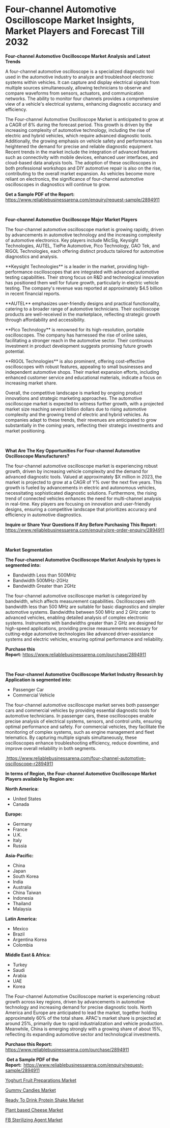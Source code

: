 <p><h1>Four-channel Automotive Oscilloscope Market Insights, Market Players and Forecast Till 2032</h1></p><p><strong>Four-channel Automotive Oscilloscope Market Analysis and Latest Trends</strong></p>
<p><p>A four-channel automotive oscilloscope is a specialized diagnostic tool used in the automotive industry to analyze and troubleshoot electronic systems within vehicles. It can capture and display electrical signals from multiple sources simultaneously, allowing technicians to observe and compare waveforms from sensors, actuators, and communication networks. The ability to monitor four channels provides a comprehensive view of a vehicle's electrical systems, enhancing diagnostic accuracy and efficiency.</p><p>The Four-channel Automotive Oscilloscope Market is anticipated to grow at a CAGR of 8% during the forecast period. This growth is driven by the increasing complexity of automotive technology, including the rise of electric and hybrid vehicles, which require advanced diagnostic tools. Additionally, the growing emphasis on vehicle safety and performance has heightened the demand for precise and reliable diagnostic equipment. Recent trends in the market include the integration of advanced features such as connectivity with mobile devices, enhanced user interfaces, and cloud-based data analysis tools. The adoption of these oscilloscopes in both professional workshops and DIY automotive repair is also on the rise, contributing to the overall market expansion. As vehicles become more reliant on electronics, the significance of four-channel automotive oscilloscopes in diagnostics will continue to grow.</p></p>
<p><strong>Get a Sample PDF of the Report:&nbsp;</strong> <a href="https://www.reliablebusinessarena.com/enquiry/request-sample/2894911?utm_campaign=3254&utm_medium=2&utm_source=Github&utm_content=ia&utm_term=15032025&utm_id=four-channel-automotive-oscilloscope">https://www.reliablebusinessarena.com/enquiry/request-sample/2894911</a></p>
<p>&nbsp;</p>
<p><strong>Four-channel Automotive Oscilloscope Major Market Players</strong></p>
<p><p>The four-channel automotive oscilloscope market is growing rapidly, driven by advancements in automotive technology and the increasing complexity of automotive electronics. Key players include MicSig, Keysight Technologies, AUTEL, TiePie Automotive, Pico Technology, GAO Tek, and RIGOL Technologies, each offering distinct products tailored for automotive diagnostics and analysis.</p><p>**Keysight Technologies** is a leader in the market, providing high-performance oscilloscopes that are integrated with advanced automotive testing capabilities. Their strong focus on R&D and technological innovation has positioned them well for future growth, particularly in electric vehicle testing. The company's revenue was reported at approximately $4.5 billion in recent financial reports.</p><p>**AUTEL** emphasizes user-friendly designs and practical functionality, catering to a broader range of automotive technicians. Their oscilloscope products are well-received in the marketplace, reflecting strategic growth through affordability and accessibility.</p><p>**Pico Technology** is renowned for its high-resolution, portable oscilloscopes. The company has harnessed the rise of online sales, facilitating a stronger reach in the automotive sector. Their continuous investment in product development suggests promising future growth potential.</p><p>**RIGOL Technologies** is also prominent, offering cost-effective oscilloscopes with robust features, appealing to small businesses and independent automotive shops. Their market expansion efforts, including enhanced customer service and educational materials, indicate a focus on increasing market share.</p><p>Overall, the competitive landscape is marked by ongoing product innovations and strategic marketing approaches. The automotive oscilloscope market is expected to witness further growth, with a projected market size reaching several billion dollars due to rising automotive complexity and the growing trend of electric and hybrid vehicles. As companies adapt to these trends, their revenues are anticipated to grow substantially in the coming years, reflecting their strategic investments and market positioning.</p></p>
<p>&nbsp;</p>
<p><strong>What Are The Key Opportunities For Four-channel Automotive Oscilloscope Manufacturers?</strong></p>
<p><p>The four-channel automotive oscilloscope market is experiencing robust growth, driven by increasing vehicle complexity and the demand for advanced diagnostic tools. Valued at approximately $X million in 2023, the market is projected to grow at a CAGR of Y% over the next five years. This growth is fueled by advancements in electric and autonomous vehicles, necessitating sophisticated diagnostic solutions. Furthermore, the rising trend of connected vehicles enhances the need for multi-channel analysis in real-time. Key players are focusing on innovation and user-friendly designs, ensuring a competitive landscape that prioritizes accuracy and efficiency in automotive diagnostics.</p></p>
<p><strong>Inquire or Share Your Questions If Any Before Purchasing This Report:</strong> <a href="https://www.reliablebusinessarena.com/enquiry/pre-order-enquiry/2894911?utm_campaign=3254&utm_medium=2&utm_source=Github&utm_content=ia&utm_term=15032025&utm_id=four-channel-automotive-oscilloscope">https://www.reliablebusinessarena.com/enquiry/pre-order-enquiry/2894911</a></p>
<p>&nbsp;</p>
<p><strong>Market Segmentation</strong></p>
<p><strong>The Four-channel Automotive Oscilloscope Market Analysis by types is segmented into:</strong></p>
<p><ul><li>Bandwidth Less than 500MHz</li><li>Bandwidth 500MHz-2GHz</li><li>Bandwidth Greater than 2GHz</li></ul></p>
<p><p>The four-channel automotive oscilloscope market is categorized by bandwidth, which affects measurement capabilities. Oscilloscopes with bandwidth less than 500 MHz are suitable for basic diagnostics and simpler automotive systems. Bandwidths between 500 MHz and 2 GHz cater to advanced vehicles, enabling detailed analysis of complex electronic systems. Instruments with bandwidths greater than 2 GHz are designed for high-speed applications, providing precise measurements necessary for cutting-edge automotive technologies like advanced driver-assistance systems and electric vehicles, ensuring optimal performance and reliability.</p></p>
<p><strong>Purchase this Report:&nbsp;</strong><a href="https://www.reliablebusinessarena.com/purchase/2894911?utm_campaign=3254&utm_medium=2&utm_source=Github&utm_content=ia&utm_term=15032025&utm_id=four-channel-automotive-oscilloscope">https://www.reliablebusinessarena.com/purchase/2894911</a></p>
<p>&nbsp;</p>
<p><strong>The Four-channel Automotive Oscilloscope Market Industry Research by Application is segmented into:</strong></p>
<p><ul><li>Passenger Car</li><li>Commercial Vehicle</li></ul></p>
<p><p>The four-channel automotive oscilloscope market serves both passenger cars and commercial vehicles by providing essential diagnostic tools for automotive technicians. In passenger cars, these oscilloscopes enable precise analysis of electrical systems, sensors, and control units, ensuring optimal performance and safety. For commercial vehicles, they facilitate the monitoring of complex systems, such as engine management and fleet telematics. By capturing multiple signals simultaneously, these oscilloscopes enhance troubleshooting efficiency, reduce downtime, and improve overall reliability in both segments.</p></p>
<p><a href="https://www.reliablebusinessarena.com/four-channel-automotive-oscilloscope-r2894911?utm_campaign=3254&utm_medium=2&utm_source=Github&utm_content=ia&utm_term=15032025&utm_id=four-channel-automotive-oscilloscope">&nbsp;https://www.reliablebusinessarena.com/four-channel-automotive-oscilloscope-r2894911</a></p>
<p><strong>In terms of Region, the Four-channel Automotive Oscilloscope Market Players available by Region are:</strong></p>
<p>
    <p> <strong> North America: </strong>
        <ul>
            <li>United States</li>
            <li>Canada</li>
        </ul>
        </p> 
    <p> <strong> Europe: </strong>
        <ul>
            <li>Germany</li>
            <li>France</li>
            <li>U.K.</li>
            <li>Italy</li>
            <li>Russia</li>
        </ul>
        </p> 
    <p> <strong> Asia-Pacific: </strong>
        <ul>
            <li>China</li>
            <li>Japan</li>
            <li>South Korea</li>
            <li>India</li>
            <li>Australia</li>
            <li>China Taiwan</li>
            <li>Indonesia</li>
            <li>Thailand</li>
            <li>Malaysia</li>
        </ul>
        </p> 
    <p> <strong> Latin America: </strong>
        <ul>
            <li>Mexico</li>
            <li>Brazil</li>
            <li>Argentina Korea</li>
            <li>Colombia</li>
        </ul>
        </p> 
    <p> <strong> Middle East & Africa: </strong>
        <ul>
            <li>Turkey</li>
            <li>Saudi</li>
            <li>Arabia</li>
            <li>UAE</li>
            <li>Korea</li>
        </ul>
    </p>
    </p>
<p><p>The Four-channel Automotive Oscilloscope market is experiencing robust growth across key regions, driven by advancements in automotive technology and increasing demand for precise diagnostic tools. North America and Europe are anticipated to lead the market, together holding approximately 60% of the total share. APAC's market share is projected at around 25%, primarily due to rapid industrialization and vehicle production. Meanwhile, China is emerging strongly with a growing share of about 15%, reflecting its expanding automotive sector and technological investments.</p></p>
<p><strong>Purchase this Report: </strong><a href="https://www.reliablebusinessarena.com/purchase/2894911?utm_campaign=3254&utm_medium=2&utm_source=Github&utm_content=ia&utm_term=15032025&utm_id=four-channel-automotive-oscilloscope">https://www.reliablebusinessarena.com/purchase/2894911</a></p>
<p>&nbsp;<strong>Get a Sample PDF of the Report:&nbsp;&nbsp;</strong><a href="https://www.reliablebusinessarena.com/enquiry/request-sample/2894911?utm_campaign=3254&utm_medium=2&utm_source=Github&utm_content=ia&utm_term=15032025&utm_id=four-channel-automotive-oscilloscope">https://www.reliablebusinessarena.com/enquiry/request-sample/2894911</a></p>
<p><strong></strong></p>
<p><p><a href="https://www.linkedin.com/pulse/analysis-yoghurt-fruit-preparations-market-fueled-growth-cagr-yy12c?utm_campaign=3254&utm_medium=2&utm_source=Github&utm_content=ia&utm_term=15032025&utm_id=four-channel-automotive-oscilloscope">Yoghurt Fruit Preparations Market</a></p><p><a href="https://www.linkedin.com/pulse/gummy-candies-market-size-share-analysis-2025-2032-segmentation-rcwke?utm_campaign=3254&utm_medium=2&utm_source=Github&utm_content=ia&utm_term=15032025&utm_id=four-channel-automotive-oscilloscope">Gummy Candies Market</a></p><p><a href="https://www.linkedin.com/pulse/precise-information-ready-drink-protein-shake-market-size-share-9tkde?utm_campaign=3254&utm_medium=2&utm_source=Github&utm_content=ia&utm_term=15032025&utm_id=four-channel-automotive-oscilloscope">Ready To Drink Protein Shake Market</a></p><p><a href="https://www.linkedin.com/pulse/plant-based-cheese-market-forecasted-from-2025-2032-gteyc?utm_campaign=3254&utm_medium=2&utm_source=Github&utm_content=ia&utm_term=15032025&utm_id=four-channel-automotive-oscilloscope">Plant based Cheese Market</a></p><p><a href="https://www.linkedin.com/pulse/accurate-data-fb-sterilizing-agent-market-size-share-volume-2zhqe?utm_campaign=3254&utm_medium=2&utm_source=Github&utm_content=ia&utm_term=15032025&utm_id=four-channel-automotive-oscilloscope">FB Sterilizing Agent Market</a></p></p>